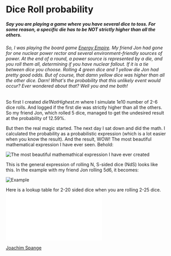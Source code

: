 # Dice Roll probability #
##### Say you are playing a game where you have several dice to toss. For some reason, a specific die has to be NOT strictly higher than all the others. #####
###### So, I was playing the board game [Energy Empire](https://boardgamegeek.com/boardgame/176734/manhattan-project-energy-empire). My friend Jon had gone for one nuclear power rector and several environment-friendly sources of power. At the end of a round, a power source is represented by a die, and you roll them all, determining if you have nuclear fallout. If it is a tie between dice you choose. Rolling 4 green dice and 1 yellow die Jon had pretty good odds. But of course, that damn yellow dice was higher than all the other dice. Darn! What's the probability that this unlikely event would occur? Ever wondered about that? Well you and me both! ######

So first I created _die1NotHighest.m_ where I simulate 1e10 number of 2-6 dice rolls. And logged if the first die was strictly higher than all the others. So my friend Jon, which rolled 5 dice, managed to get the undesired result at the probability of 12.59%.

But then the real magic started. The next day I sat down and did the math. I calculated the probability as a probabilistic expression (which is a lot easier when you know the result). And the result, WOW! The most beautiful mathematical expression I have ever seen. Behold:

![](Images/general.png "The most beautiful mathemathical expression I have ever created")

This is the general expression of rolling N, S-sided dice (NdS) looks like this. In the example with my friend Jon rolling 5d6, it becomes:

![](Images/example.png "Example")

Here is a lookup table for 2-20 sided dice when you are rolling 2-25 dice.
![](./table.md)

[Joachim Spange](https://www.linkedin.com/in/joachimspange/)
